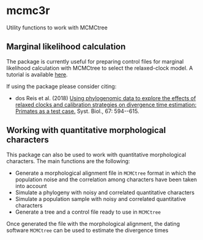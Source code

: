 # mcmc3r
Utility functions to work with MCMCtree

## Marginal likelihood calculation
The package is currently useful for preparing control files for marginal likelihood calculation with MCMCtree to select the relaxed-clock model. A tutorial is available [here](https://dosreislab.github.io/2017/10/24/marginal-likelihood-mcmc3r.html).

If using the package please consider citing:

* dos Reis et al. (2018) [Using phylogenomic data to explore the effects of relaxed clocks and calibration strategies on divergence time estimation: Primates as a test case.](https://doi.org/10.1093/sysbio/syy001) Syst. Biol., 67: 594--615.

## Working with quantitative morphological characters
This package can also be used to work with quantitative morphological characters. The main functions are the following:  

   * Generate a morphological alignment file in `MCMCtree` format in which the population noise and the correlation among characters have been taken into account   
   * Simulate a phylogeny with noisy and correlated quantitative characters  
   * Simulate a population sample with noisy and correlated quantitative characters   
   * Generate a tree and a control file ready to use in `MCMCtree`

Once generated the file with the morphological alignment, the dating software `MCMCtree` can be used to estimate the divergence times
